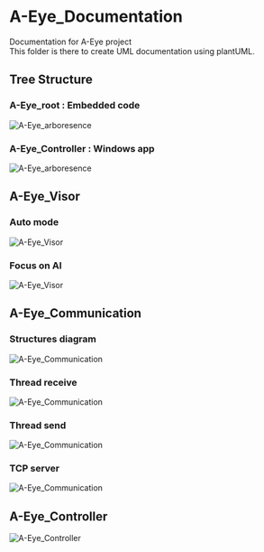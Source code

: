 # A-Eye_Documentation
Documentation for A-Eye project    
This folder is there to create UML documentation using plantUML.  

## Tree Structure
### A-Eye_root : Embedded code
![A-Eye_arboresence](./out/plantuml/A-Eye_arboresence/arbo_zybo.png) 
### A-Eye_Controller : Windows app
![A-Eye_arboresence](./out/plantuml/A-Eye_arboresence/arbo_PC.png) 

## A-Eye_Visor
### Auto mode
![A-Eye_Visor](./out/plantuml/A-Eye_Visor/Sequence_mode_auto.png)  
### Focus on AI 
![A-Eye_Visor](./out/plantuml/A-Eye_Visor/Sequence_IA.png)

## A-Eye_Communication
### Structures diagram
![A-Eye_Communication](./out/plantuml/A-Eye_Communication/Communication_structures.png)
### Thread receive
![A-Eye_Communication](./out/plantuml/A-Eye_Communication/thr_tcp_rcv.png)  
### Thread send
![A-Eye_Communication](./out/plantuml/A-Eye_Communication/thr_tcp_send.png)
### TCP server
![A-Eye_Communication](./out/plantuml/A-Eye_Communication/tcp_server.png)


## A-Eye_Controller
![A-Eye_Controller](./out/plantuml/A-Eye_Controller/A-Eye_Controller_sequence_diagram.png)
